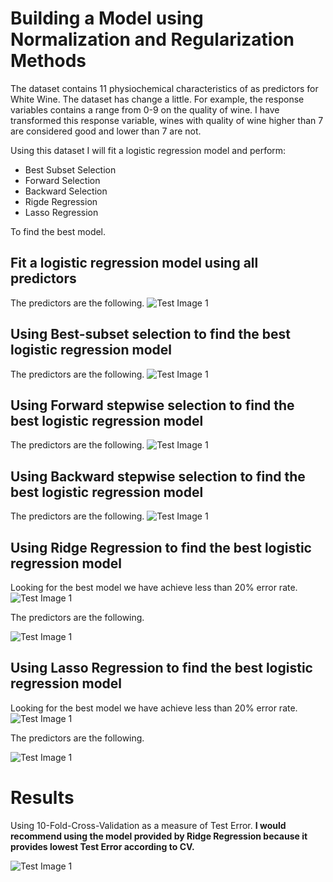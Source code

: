 # Building a Model using Normalization and Regularization Methods


The dataset contains 11 physiochemical characteristics of as predictors for White Wine. The dataset has change a little. For example, the response variables contains a range from 0-9 on the quality of wine. I have transformed this response variable, wines with quality of wine higher than 7 are considered good and lower than 7 are not.


Using this dataset I will fit a logistic regression model and perform:

- Best Subset Selection
- Forward Selection
- Backward Selection
- Rigde Regression
- Lasso Regression

To find the best model.


## Fit a logistic regression model using all predictors
The predictors are the following.
![Test Image 1](https://github.com/JaimeGoB/Model-Building-Variable-Selection-Methods/blob/main/data/full.png)

## Using Best-subset selection to find the best logistic regression model
The predictors are the following.
![Test Image 1](https://github.com/JaimeGoB/Model-Building-Variable-Selection-Methods/blob/main/data/best.png)

## Using Forward stepwise selection to find the best logistic regression model
The predictors are the following.
![Test Image 1](https://github.com/JaimeGoB/Model-Building-Variable-Selection-Methods/blob/main/data/forward.png)

## Using Backward stepwise selection to find the best logistic regression model
The predictors are the following.
![Test Image 1](https://github.com/JaimeGoB/Model-Building-Variable-Selection-Methods/blob/main/data/backward.png)


## Using Ridge Regression to find the best logistic regression model
Looking for the best model we have achieve less than 20% error rate.
![Test Image 1](https://github.com/JaimeGoB/Model-Building-Variable-Selection-Methods/blob/main/data/ridge_plot.png)



The predictors are the following.

![Test Image 1](https://github.com/JaimeGoB/Model-Building-Variable-Selection-Methods/blob/main/data/ridge.png)


## Using Lasso Regression to find the best logistic regression model
Looking for the best model we have achieve less than 20% error rate.
![Test Image 1](https://github.com/JaimeGoB/Model-Building-Variable-Selection-Methods/blob/main/data/lasso_plot.png)



The predictors are the following.

![Test Image 1](https://github.com/JaimeGoB/Model-Building-Variable-Selection-Methods/blob/main/data/lasso.png)

# Results

Using 10-Fold-Cross-Validation as a measure of Test Error.
**I would recommend using the model provided by Ridge Regression because it provides lowest Test Error according to CV.**

![Test Image 1](https://github.com/JaimeGoB/Model-Building-Variable-Selection-Methods/blob/main/data/results.png)





